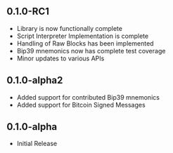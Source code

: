 ## 0.1.0-RC1
- Library is now functionally complete
- Script Interpreter Implementation is complete
- Handling of Raw Blocks has been implemented
- Bip39 mnemonics now has complete test coverage
- Minor updates to various APIs

## 0.1.0-alpha2

- Added support for contributed Bip39 mnemonics
- Added support for Bitcoin Signed Messages

## 0.1.0-alpha

- Initial Release
